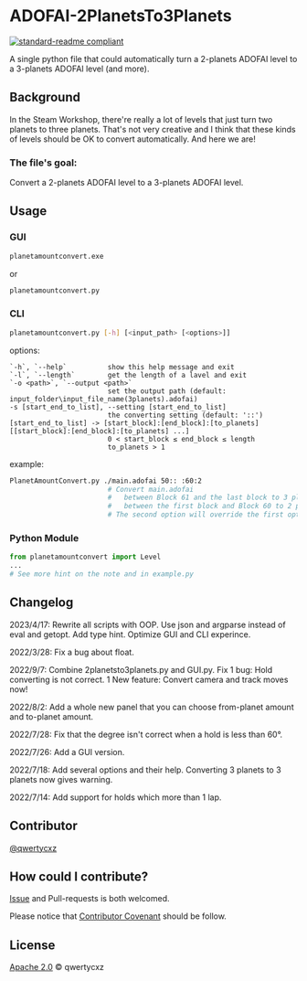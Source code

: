 # ADOFAI-2PlanetsTo3Planets

[![standard-readme compliant](https://img.shields.io/badge/readme%20style-standard-brightgreen.svg?style=flat-square)](https://github.com/RichardLitt/standard-readme)

A single python file that could automatically turn a 2-planets ADOFAI level to a 3-planets ADOFAI level (and more).

## Background

In the Steam Workshop, there're really a lot of levels that just turn two planets to three planets. That's not very creative and I think that these kinds of levels should be OK to convert automatically. And here we are!

### The file's goal:

Convert a 2-planets ADOFAI level to a 3-planets ADOFAI level.

## Usage

### GUI

```sh
planetamountconvert.exe
```

or

```sh
planetamountconvert.py
```

### CLI

```sh
planetamountconvert.py [-h] [<input_path> [<options>]]
```

options:

    `-h`, `--help`          show this help message and exit
    `-l`, `--length`        get the length of a lavel and exit
    `-o <path>`, `--output <path>`
                            set the output path (default: input_folder\input_file_name(3planets).adofai)
    -s [start_end_to_list], --setting [start_end_to_list]
                            the converting setting (default: '::')
    [start_end_to_list] -> [start_block]:[end_block]:[to_planets] [[start_block]:[end_block]:[to_planets] ...]
                            0 < start_block ≤ end_block ≤ length
                            to_planets > 1

example:

```sh
PlanetAmountConvert.py ./main.adofai 50:: :60:2
                        # Convert main.adofai
                        #   between Block 61 and the last block to 3 planets and
                        #   between the first block and Block 60 to 2 planets.
                        # The second option will override the first option.
```

### Python Module

```py
from planetamountconvert import Level
...
# See more hint on the note and in example.py
```

## Changelog

2023/4/17: Rewrite all scripts with OOP. Use json and argparse instead of eval and getopt. Add type hint. Optimize GUI and CLI experince.

2022/3/28: Fix a bug about float.

2022/9/7:  Combine 2planetsto3planets.py and GUI.py. Fix 1 bug: Hold converting is not correct. 1 New feature: Convert camera and track moves now!

2022/8/2:  Add a whole new panel that you can choose from-planet amount and to-planet amount.

2022/7/28: Fix that the degree isn't correct when a hold is less than 60°. 

2022/7/26: Add a GUI version. 

2022/7/18: Add several options and their help. Converting 3 planets to 3 planets now gives warning. 

2022/7/14: Add support for holds which more than 1 lap.

## Contributor

[@qwertycxz](https://github.com/qwertycxz)

## How could I contribute?

[Issue](https://github.com/qwertycxz/ADOFAI-2PlanetsTo3Planets/issues/new) and Pull-requests is both welcomed.

Please notice that [Contributor Covenant](http://contributor-covenant.org/version/1/3/0/) should be follow.

## License

[Apache 2.0](LICENSE) © qwertycxz
